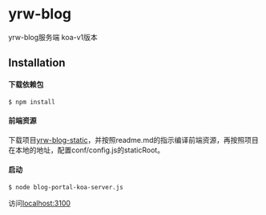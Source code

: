 # yrw-blog
yrw-blog服务端
koa-v1版本

## Installation

#### 下载依赖包
```
$ npm install
```

#### 前端资源
下载项目[yrw-blog-static](https://github.com/pauky/yrw-blog)，并按照readme.md的指示编译前端资源，再按照项目在本地的地址，配置conf/config.js的staticRoot。

#### 启动
```
$ node blog-portal-koa-server.js
```
访问[localhost:3100](http://localhost:3100)

